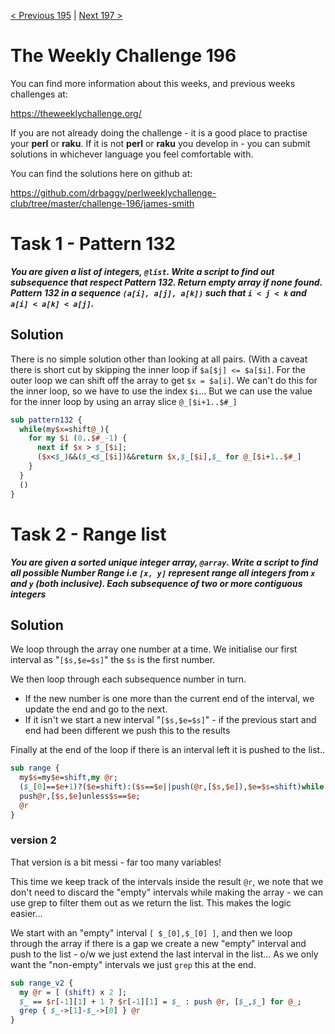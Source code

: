 [< Previous 195](https://github.com/drbaggy/perlweeklychallenge-club/tree/master/challenge-195/james-smith) |
[Next 197 >](https://github.com/drbaggy/perlweeklychallenge-club/tree/master/challenge-197/james-smith)

# The Weekly Challenge 196

You can find more information about this weeks, and previous weeks challenges at:

  https://theweeklychallenge.org/

If you are not already doing the challenge - it is a good place to practise your
**perl** or **raku**. If it is not **perl** or **raku** you develop in - you can
submit solutions in whichever language you feel comfortable with.

You can find the solutions here on github at:

https://github.com/drbaggy/perlweeklychallenge-club/tree/master/challenge-196/james-smith

# Task 1 -  Pattern 132

***You are given a list of integers, `@list`. Write a script to find out subsequence that respect Pattern 132. Return empty array if none found. Pattern 132 in a sequence `(a[i], a[j], a[k])` such that `i < j < k` and `a[i] < a[k] < a[j]`.***

## Solution
There is no simple solution other than looking at all pairs. (With a caveat there is short cut by skipping the inner loop if `$a[$j] <= $a[$i]`.
For the outer loop we can shift off the array to get `$x = $a[i]`. We can't do this for the inner loop, so we have to use the index `$i`...
But we can use the value for the inner loop by using an array slice `@_[$i+1..$#_]`

```perl
sub pattern132 {
  while(my$x=shift@_){
    for my $i (0..$#_-1) {
      next if $x > $_[$i];
      ($x<$_)&&($_<$_[$i])&&return $x,$_[$i],$_ for @_[$i+1..$#_]
    }
  }
  ()
}
```

# Task 2 - Range list 

***You are given a sorted unique integer array, `@array`. Write a script to find all possible Number Range i.e `[x, y]` represent range all integers from `x` and `y` (both inclusive). Each subsequence of two or more contiguous integers***

## Solution

We loop through the array one number at a time. We initialise our first interval as "`[$s,$e=$s]`" the `$s` is the first number.

We then loop through each subsequence number in turn.

  * If the new number is one more than the current end of the interval, we update the end and go to the next.
  * If it isn't we start a new interval "`[$s,$e=$s]`" - if the previous start and end had been different we push this to the results

Finally at the end of the loop if there is an interval left it is pushed to the list..

```perl
sub range {
  my$s=my$e=shift,my @r;
  ($_[0]==$e+1)?($e=shift):($s==$e||push(@r,[$s,$e]),$e=$s=shift)while @_;
  push@r,[$s,$e]unless$s==$e;
  @r
}
```

### version 2

That version is a bit messi - far too many variables!

This time we keep track of the intervals inside the result `@r`, we note that we don't need to discard the "empty" intervals while making the array - we can use grep to filter them out as we return the list. This makes the logic easier...

We start with an "empty" interval `[ $_[0],$_[0] ]`, and then we loop through the array if there is a gap we create a new "empty" interval and push to the list - o/w we just extend the last interval in the list... As we only want the "non-empty" intervals we just `grep` this at the end.

```perl
sub range_v2 {
  my @r = [ (shift) x 2 ];
  $_ == $r[-1][1] + 1 ? $r[-1][1] = $_ : push @r, [$_,$_] for @_;
  grep { $_->[1]-$_->[0] } @r
}
```
